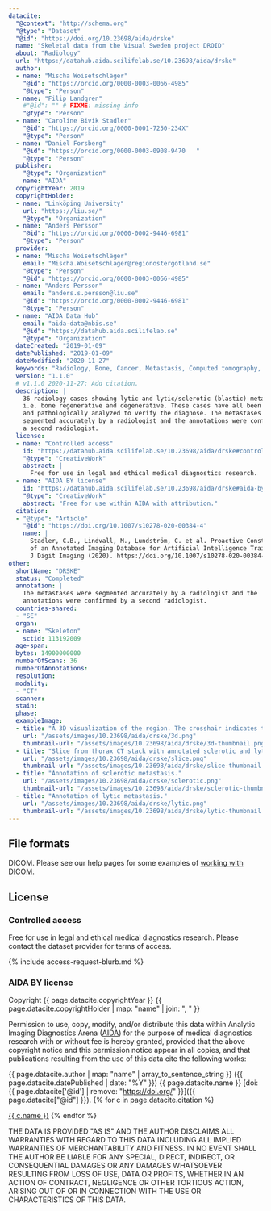 ```yaml
---
datacite:
  "@context": "http://schema.org"
  "@type": "Dataset"
  "@id": "https://doi.org/10.23698/aida/drske"
  name: "Skeletal data from the Visual Sweden project DROID"
  about: "Radiology"
  url: "https://datahub.aida.scilifelab.se/10.23698/aida/drske"
  author:
  - name: "Mischa Woisetschläger"
    "@id": "https://orcid.org/0000-0003-0066-4985"
    "@type": "Person"
  - name: "Filip Landgren"
    #"@id": "" # FIXME: missing info
    "@type": "Person"
  - name: "Caroline Bivik Stadler"
    "@id": "https://orcid.org/0000-0001-7250-234X"
    "@type": "Person"
  - name: "Daniel Forsberg"
    "@id": "https://orcid.org/0000-0003-0908-9470	"
    "@type": "Person"
  publisher:
    "@type": "Organization"
    name: "AIDA"
  copyrightYear: 2019
  copyrightHolder:
  - name: "Linköping University"
    url: "https://liu.se/"
    "@type": "Organization"
  - name: "Anders Persson"
    "@id": "https://orcid.org/0000-0002-9446-6981"
    "@type": "Person"
  provider:
  - name: "Mischa Woisetschläger"
    email: "Mischa.Woisetschlager@regionostergotland.se"
    "@type": "Person"
    "@id": "https://orcid.org/0000-0003-0066-4985"
  - name: "Anders Persson"
    email: "anders.s.persson@liu.se"
    "@id": "https://orcid.org/0000-0002-9446-6981"
    "@type": "Person"
  - name: "AIDA Data Hub"
    email: "aida-data@nbis.se"
    "@id": "https://datahub.aida.scilifelab.se"
    "@type": "Organization"
  dateCreated: "2019-01-09"
  datePublished: "2019-01-09"
  dateModified: "2020-11-27"
  keywords: "Radiology, Bone, Cancer, Metastasis, Computed tomography, Annotated"
  version: "1.1.0"
  # v1.1.0 2020-11-27: Add citation.
  description: |
    36 radiology cases showing lytic and lytic/sclerotic (blastic) metastases
    i.e. bone regenerative and degenerative. These cases have all been punctured
    and pathologically analyzed to verify the diagnose. The metastases were
    segmented accurately by a radiologist and the annotations were confirmed by
    a second radiologist.
  license:
  - name: "Controlled access"
    id: "https://datahub.aida.scilifelab.se/10.23698/aida/drske#controlled-access"
    "@type": "CreativeWork"
    abstract: |
      Free for use in legal and ethical medical diagnostics research.
  - name: "AIDA BY license"
    id: "https://datahub.aida.scilifelab.se/10.23698/aida/drske#aida-by-license"
    "@type": "CreativeWork"
    abstract: "Free for use within AIDA with attribution."
  citation:
  - "@type": "Article"
    "@id": "https://doi.org/10.1007/s10278-020-00384-4"
    name: |
      Stadler, C.B., Lindvall, M., Lundström, C. et al. Proactive Construction
      of an Annotated Imaging Database for Artificial Intelligence Training.
      J Digit Imaging (2020). https://doi.org/10.1007/s10278-020-00384-4
other:
  shortName: "DRSKE"
  status: "Completed"
  annotation: |
    The metastases were segmented accurately by a radiologist and the
    annotations were confirmed by a second radiologist.
  countries-shared:
  - "SE"
  organ:
  - name: "Skeleton"
    sctid: 113192009
  age-span:
  bytes: 14900000000
  numberOfScans: 36
  numberOfAnnotations:
  resolution:
  modality:
  - "CT"
  scanner:
  stain:
  phase:
  exampleImage:
  - title: "A 3D visualization of the region. The crosshair indicates the location of the lytic metastasis."
    url: "/assets/images/10.23698/aida/drske/3d.png"
    thumbnail-url: "/assets/images/10.23698/aida/drske/3d-thumbnail.png"
  - title: "Slice from thorax CT stack with annotated sclerotic and lytic bone metastases."
    url: "/assets/images/10.23698/aida/drske/slice.png"
    thumbnail-url: "/assets/images/10.23698/aida/drske/slice-thumbnail.png"
  - title: "Annotation of sclerotic metastasis."
    url: "/assets/images/10.23698/aida/drske/sclerotic.png"
    thumbnail-url: "/assets/images/10.23698/aida/drske/sclerotic-thumbnail.png"
  - title: "Annotation of lytic metastasis."
    url: "/assets/images/10.23698/aida/drske/lytic.png"
    thumbnail-url: "/assets/images/10.23698/aida/drske/lytic-thumbnail.png"
---
```

## File formats
DICOM. Please see our help pages for some examples of
[working with DICOM](/about/help/#working-with-dicom).

## License
### Controlled access
Free for use in legal and ethical medical diagnostics research.
Please contact the dataset provider for terms of access.

{% include access-request-blurb.md %}

### AIDA BY license
Copyright
{{ page.datacite.copyrightYear }}
{{ page.datacite.copyrightHolder | map: "name" |  join: ", " }}

Permission to use, copy, modify, and/or distribute this data within Analytic
Imaging Diagnostics Arena ([AIDA](https://medtech4health.se/aida)) for the
purpose of medical diagnostics research with or without fee is hereby granted,
provided that the above copyright notice and this permission notice appear in
all copies, and that publications resulting from the use of this data cite the
following works:

{{ page.datacite.author | map: "name" | array_to_sentence_string }}
({{ page.datacite.datePublished | date: "%Y" }})
{{ page.datacite.name }}
[doi:{{ page.datacite['@id'] | remove: "https://doi.org/" }}]({{ page.datacite["@id"] }}).
{% for c in page.datacite.citation %}

  [{{ c.name }}]({{c["@id"]}})
{% endfor %}

THE DATA IS PROVIDED "AS IS" AND THE AUTHOR DISCLAIMS ALL WARRANTIES WITH REGARD
TO THIS DATA INCLUDING ALL IMPLIED WARRANTIES OF MERCHANTABILITY AND FITNESS. IN
NO EVENT SHALL THE AUTHOR BE LIABLE FOR ANY SPECIAL, DIRECT, INDIRECT, OR
CONSEQUENTIAL DAMAGES OR ANY DAMAGES WHATSOEVER RESULTING FROM LOSS OF USE, DATA
OR PROFITS, WHETHER IN AN ACTION OF CONTRACT, NEGLIGENCE OR OTHER TORTIOUS
ACTION, ARISING OUT OF OR IN CONNECTION WITH THE USE OR CHARACTERISTICS OF THIS
DATA.
